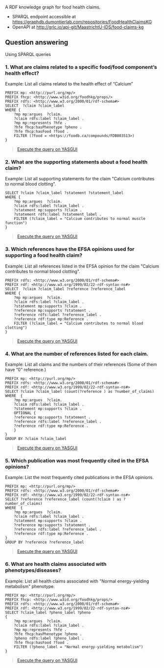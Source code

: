 A RDF knowledge graph for food health claims.

* SPARQL endpoint accessible at https://graphdb.dumontierlab.com/repositories/FoodHealthClaimsKG
* OpenAPI at http://grlc.io/api-git/MaastrichtU-IDS/food-claims-kg

## Question answering

Using SPARQL queries

### 1. What are claims related to a specific food/food component’s health effect? 

Example: List all claims related to the health effect of “Calcium”

```SPARQL
PREFIX mp: <http://purl.org/mp/>
PREFIX fhcp: <http://www.w3id.org/foodhkg/props/>
PREFIX rdfs: <http://www.w3.org/2000/01/rdf-schema#>
SELECT  ?claim ?claim_label
WHERE {
    ?mp mp:argues  ?claim.
    ?claim rdfs:label ?claim_label .
    ?mp mp:represents ?hfe .
    ?hfe fhcp:hasPhenotype ?pheno .
    ?hfe fhcp:hasFood ?food .
    FILTER (?food = <https://foodb.ca/compounds/FDB003513>)
}
```

> <a href="https://yasgui.triply.cc/#query=PREFIX mp%3A  PREFIX fhcp%3A  PREFIX rdfs%3A  SELECT  %3Fclaim %3Fclaim_label {    %3Fmp mp%3Aargues  %3Fclaim.    %3Fclaim rdfs%3Alabel %3Fclaim_label .    %3Fmp mp%3Arepresents %3Fhfe .    %3Fhfe fhcp%3AhasPhenotype %3Fpheno .    %3Fhfe fhcp%3AhasFood %3Ffood .    FILTER (%3Ffood %3D ) }&endpoint=https%3A%2F%2Fgraphdb.dumontierlab.com%2Frepositories%2FFoodHealthClaimsKG&requestMethod=POST&tabTitle=Query&headers={}&contentTypeConstruct=text%2Fturtle&contentTypeSelect=application%2Fsparql-results%2Bjson&outputFormat=table">Execute the query on YASGUI</a>

### 2. What are the supporting statements about a food health claim?

Example: List all supporting statements for the claim "Calcium contributes to normal blood clotting". 

```SPARQL
SELECT ?claim ?claim_label ?statement ?statement_label
WHERE {
    ?mp mp:argues  ?claim.
    ?claim rdfs:label ?claim_label .
    ?statement mp:supports ?claim .
    ?statement rdfs:label ?statement_label .
    FILTER (?claim_label = "Calcium contributes to normal muscle function")
}
```

> <a href='https://yasgui.triply.cc/#query=PREFIX mp%3A  PREFIX fhcp%3A  PREFIX rdfs%3A  PREFIX rdf%3A  SELECT  %3Fclaim %3Fclaim_label %3Fstatement %3Fstatement_label {    %3Fmp mp%3Aargues  %3Fclaim.    %3Fclaim rdfs%3Alabel %3Fclaim_label .    %3Fstatement mp%3Asupports %3Fclaim .    %3Fstatement rdfs%3Alabel %3Fstatement_label .    FILTER (%3Fclaim_label %3D "Calcium contributes to normal muscle function") }&endpoint=https%3A%2F%2Fgraphdb.dumontierlab.com%2Frepositories%2FFoodHealthClaimsKG&requestMethod=POST&tabTitle=Query&headers={}&contentTypeConstruct=text%2Fturtle&contentTypeSelect=application%2Fsparql-results%2Bjson&outputFormat=table'>Execute the query on YASGUI</a>

### 3. Which references have the EFSA opinions used for supporting a food health claim?

Example: List all references listed in the EFSA opinion for the claim "Calcium contributes to normal blood clotting". 

```SPARQL
PREFIX rdfs: <http://www.w3.org/2000/01/rdf-schema#>
PREFIX rdf: <http://www.w3.org/1999/02/22-rdf-syntax-ns#>
SELECT  ?claim ?claim_label ?reference ?reference_label
WHERE {
    ?mp mp:argues  ?claim.
    ?claim rdfs:label ?claim_label .
    ?statement mp:supports ?claim .
    ?reference mp:supports ?statement .
    ?reference rdfs:label ?reference_label .
    ?reference rdf:type mp:Reference .
    FILTER (?claim_label = "Calcium contributes to normal blood clotting")
}
```

> <a href='https://yasgui.triply.cc/#query=PREFIX mp%3A  PREFIX fhcp%3A  PREFIX rdfs%3A  PREFIX rdf%3A  SELECT  %3Fclaim %3Fclaim_label %3Freference %3Freference_label {    %3Fmp mp%3Aargues  %3Fclaim.    %3Fclaim rdfs%3Alabel %3Fclaim_label .    %3Fstatement mp%3Asupports %3Fclaim .    %3Freference mp%3Asupports %3Fstatement .    %3Freference rdfs%3Alabel %3Freference_label .    %3Freference rdf%3Atype mp%3AReference .    FILTER (%3Fclaim_label %3D "Calcium contributes to normal blood clotting") }&endpoint=https%3A%2F%2Fgraphdb.dumontierlab.com%2Frepositories%2FFoodHealthClaimsKG&requestMethod=POST&tabTitle=Query&headers={}&contentTypeConstruct=text%2Fturtle&contentTypeSelect=application%2Fsparql-results%2Bjson&outputFormat=table'>Execute the query on YASGUI</a>

### 4. What are the number of references listed for each claim.

Example: List all claims and the numbers of their references (Some of them have “0” reference.)

```SPARQL
PREFIX mp: <http://purl.org/mp/>
PREFIX rdfs: <http://www.w3.org/2000/01/rdf-schema#>
PREFIX rdf: <http://www.w3.org/1999/02/22-rdf-syntax-ns#>
SELECT ?claim ?claim_label (count(?reference ) as ?number_of_claims)
WHERE  {
    ?mp mp:argues  ?claim.
    ?claim rdfs:label ?claim_label .
    ?statement mp:supports ?claim .
    OPTIONAL {
    ?reference mp:supports ?statement .
    ?reference rdfs:label ?reference_label .
    ?reference rdf:type mp:Reference . 
    }
}
GROUP BY ?claim ?claim_label
```

> <a href="https://yasgui.triply.cc/#query=PREFIX mp%3A  PREFIX rdfs%3A  PREFIX rdf%3A  SELECT %3Fclaim %3Fclaim_label (count(%3Freference ) as %3Fnumber_of_claims) WHERE  {    %3Fmp mp%3Aargues  %3Fclaim.    %3Fclaim rdfs%3Alabel %3Fclaim_label .    %3Fstatement mp%3Asupports %3Fclaim .    OPTIONAL {    %3Freference mp%3Asupports %3Fstatement .    %3Freference rdfs%3Alabel %3Freference_label .    %3Freference rdf%3Atype mp%3AReference .     } } GROUP BY %3Fclaim %3Fclaim_label  &endpoint=https%3A%2F%2Fgraphdb.dumontierlab.com%2Frepositories%2FFoodHealthClaimsKG&requestMethod=POST&tabTitle=Query&headers={}&contentTypeConstruct=text%2Fturtle&contentTypeSelect=application%2Fsparql-results%2Bjson&outputFormat=table">Execute the query on YASGUI</a>

### 5. Which publication was most frequently cited in the EFSA opinions?

Example: List the most frequently cited publications in the EFSA opinions.

```SPARQL
PREFIX mp: <http://purl.org/mp/>
PREFIX rdfs: <http://www.w3.org/2000/01/rdf-schema#>
PREFIX rdf: <http://www.w3.org/1999/02/22-rdf-syntax-ns#>
SELECT ?reference ?reference_label (count(?claim ) as ?number_of_claims)
WHERE  {
    ?mp mp:argues  ?claim.
    ?claim rdfs:label ?claim_label .
    ?statement mp:supports ?claim .
    ?reference mp:supports ?statement .
    ?reference rdfs:label ?reference_label .
    ?reference rdf:type mp:Reference . 
}
GROUP BY ?reference ?reference_label
```

> <a href="https://yasgui.triply.cc/#query=PREFIX mp%3A  PREFIX rdfs%3A  PREFIX rdf%3A  SELECT %3Freference %3Freference_label (count(%3Fclaim ) as %3Fnumber_of_claims) WHERE  {    %3Fmp mp%3Aargues  %3Fclaim.    %3Fclaim rdfs%3Alabel %3Fclaim_label .    %3Fstatement mp%3Asupports %3Fclaim .    %3Freference mp%3Asupports %3Fstatement .    %3Freference rdfs%3Alabel %3Freference_label .    %3Freference rdf%3Atype mp%3AReference .  } GROUP BY %3Freference %3Freference_label  &endpoint=https%3A%2F%2Fgraphdb.dumontierlab.com%2Frepositories%2FFoodHealthClaimsKG&requestMethod=POST&tabTitle=Query&headers={}&contentTypeConstruct=text%2Fturtle&contentTypeSelect=application%2Fsparql-results%2Bjson&outputFormat=table">Execute the query on YASGUI</a>

### 6. What are health claims associated with phenotypes/diseases?

Example: List all health claims associated with "Normal energy-yielding metabolism"  phenotype. 

```SPARQL
PREFIX mp: <http://purl.org/mp/>
PREFIX fhcp: <http://www.w3id.org/foodhkg/props/>
PREFIX rdfs: <http://www.w3.org/2000/01/rdf-schema#>
PREFIX rdf: <http://www.w3.org/1999/02/22-rdf-syntax-ns#>
SELECT ?claim_label ?pheno_label ?pheno 
{
    ?mp mp:argues  ?claim.
    ?claim rdfs:label ?claim_label .
    ?mp mp:represents ?hfe .
    ?hfe fhcp:hasPhenotype ?pheno .
    ?pheno rdfs:label ?pheno_label .
    ?hfe fhcp:hasFood ?food .
    FILTER (?pheno_label = "Normal energy-yielding metabolism")
}
```

> <a href='https://yasgui.triply.cc/#query=PREFIX mp%3A  PREFIX fhcp%3A  PREFIX rdfs%3A  PREFIX rdf%3A  SELECT %3Fclaim_label %3Fpheno_label %3Fpheno  {    %3Fmp mp%3Aargues  %3Fclaim.    %3Fclaim rdfs%3Alabel %3Fclaim_label .    %3Fmp mp%3Arepresents %3Fhfe .    %3Fhfe fhcp%3AhasPhenotype %3Fpheno .    %3Fpheno rdfs%3Alabel %3Fpheno_label .    %3Fhfe fhcp%3AhasFood %3Ffood .    FILTER (%3Fpheno_label %3D "Normal energy-yielding metabolism") } &endpoint=https%3A%2F%2Fgraphdb.dumontierlab.com%2Frepositories%2FFoodHealthClaimsKG&requestMethod=POST&tabTitle=Query&headers={}&contentTypeConstruct=text%2Fturtle&contentTypeSelect=application%2Fsparql-results%2Bjson&outputFormat=table'>Execute the query on YASGUI</a>